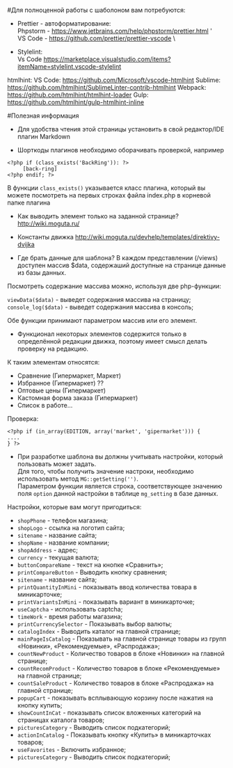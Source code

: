 #Для полноценной работы с шаболоном вам потребуются: 
 - Prettier - автоформатирование: \
   Phpstorm - https://www.jetbrains.com/help/phpstorm/prettier.html '\
   VS Code - https://github.com/prettier/prettier-vscode \

 - Stylelint: \
 Vs Code https://marketplace.visualstudio.com/items?itemName=stylelint.vscode-stylelint

htmlhint:
VS Code: https://github.com/Microsoft/vscode-htmlhint
Sublime: https://github.com/htmlhint/SublimeLinter-contrib-htmlhint
Webpack: https://github.com/htmlhint/htmlhint-loader
Gulp: https://github.com/htmlhint/gulp-htmlhint-inline

#Полезная информация 

- Для удобства чтения этой страницы установить в свой редактор/IDE плагин Markdown

- Шорткоды плагинов необходимо оборачивать проверкой, например
```
<?php if (class_exists('BackRing')): ?>
     [back-ring]
<?php endif; ?>
```

В функции `class_exists()` указывается класс плагина, 
который вы можете посмотреть на первых строках файла index.php в корневой папке плагина

- Как выводить элемент только на заданной странице?
http://wiki.moguta.ru/

- Константы движка 
http://wiki.moguta.ru/devhelp/templates/direktivy-dvijka

- Где брать данные для шаблона?
В каждом представлении (/views) доступен массив $data, 
содержаший доступные на странице данные из базы данных.

Посмотреть содержание массива можно, используя две php-функции:

`viewData($data)` - выведет содержания массива на страницу;
`console_log($data)` - выведет содержания массива в консоль;

Обе функции принимают параметром массив или его элемент.

- Функционал некоторых элементов содержится только в определённой редакции движка,
поэтому имеет смысл делать проверку на редакцию.

К таким элементам относятся:

- Сравнение (Гипермаркет, Маркет)
- Избранное (Гипермаркет) ??
- Оптовые цены (Гипермаркет)
- Кастомная форма заказа (Гипермаркет)
- Список в работе...

Проверка:
```
<?php if (in_array(EDITION, array('market', 'gipermarket'))) {
....
} ?>
```

- При разработке шаблона вы должны учитывать настройки, который пользовать может задать. \
Для того, чтобы получить значение настроки, необходимо использовать метод `MG::getSetting('')`. \
Параметром функции является строка, соответствующее значению поля `option` данной настройки в таблице `mg_setting` в базе данных.

Настройки, которые вам могут пригодиться:
- `shopPhone` - телефон магазина;
- `shopLogo` - ссылка на логотип сайта;
- `sitename` - название сайта;
- `shopName` - название компании;
- `shopAddress` - адрес;
- `currency` - текущая валюта;
- `buttonCompareName` - текст на кнопке «Сравнить»;
- `printCompareButton` - Выводить кнопку сравнения;
- `sitename` - название сайта;
- `printQuantityInMini` - показывать ввод количества товара в миникарточке;
- `printVariantsInMini` - показывать вариант в миникарточке;
- `useCaptcha` - использовать captcha;
- `timeWork` - время работы магазина;
- `printCurrencySelector` - Показывать выбор валюты;
- `catalogIndex` - Выводить каталог на главной странице;
- `mainPageIsCatalog` - Показывать на главной странице товары из групп «Новинки», «Рекомендуемые», «Распродажа»;
- `countNewProduct` - Количество товаров в блоке «Новинки» на главной странице;
- `countRecomProduct` - Количество товаров в блоке «Рекомендуемые» на главной странице;
- `countSaleProduct` - Количество товаров в блоке «Распродажа» на главной странице;
- `popupCart` - показывать всплывающую корзину после нажатия на кнопку купить;
- `showCountInCat` - показывать список вложенных категорий на страницах каталога товаров;
- `picturesCategory` - Выводить список подкатегорий;
- `actionInCatalog` - Показывать кнопку «Купить» в миникарточках товаров;
- `useFavorites` - Включить избранное;
- `picturesCategory` - Выводить список подкатегорий;


